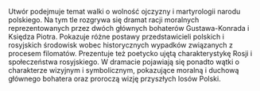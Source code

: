 Utwór podejmuje temat walki o wolność ojczyzny i martyrologii narodu polskiego. Na tym tle rozgrywa się dramat racji moralnych reprezentowanych przez dwóch głównych bohaterów Gustawa-Konrada i Księdza Piotra. Pokazuje różne postawy przedstawicieli polskich i rosyjskich środowisk wobec historycznych wypadków związanych z procesem filomatów. Prezentuje też poetycko ujętą charakterystykę Rosji i społeczeństwa rosyjskiego. W dramacie pojawiają się ponadto wątki o charakterze wizyjnym i symbolicznym, pokazujące moralną i duchową głównego bohatera oraz proroczą wizję przyszłych losów Polski.